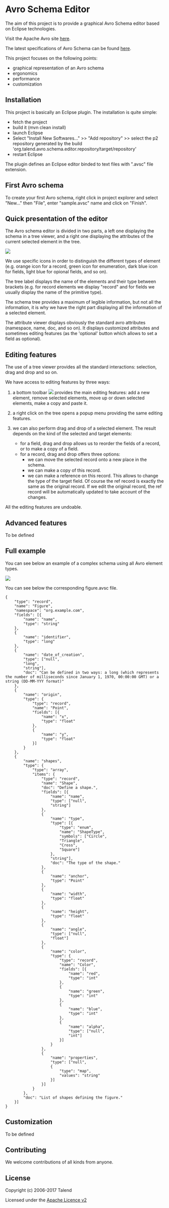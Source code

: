 # Avro Schema Editor

The aim of this project is to provide a graphical Avro Schema editor based on Eclipse technologies. 

Visit the Apache Avro site [here](https://avro.apache.org).

The latest specifications of Avro Schema can be found [here](https://avro.apache.org/docs/1.8.2/spec.html).

This project focuses on the following points:

* graphical representation of an Avro schema 
* ergonomics
* performance
* customization

## Installation

This project is basically an Eclipse plugin.
The installation is quite simple:

* fetch the project
* build it (mvn clean install)
* launch Eclipse
* Select "Install New Softwares..." >> "Add repository" >> select the p2 repository generated by the build 'org.talend.avro.schema.editor.repository/target/repository'
* restart Eclipse

The plugin defines an Eclipse editor binded to text files with ".avsc" file extension.


## First Avro schema

To create your first Avro schema, right click in project explorer and select "New..." then "File", enter "sample.avsc" name and click on "Finish".


## Quick presentation of the editor

The Avro schema editor is divided in two parts, a left one displaying the schema in a tree viewer, and a right one displaying the attributes of the current selected element in the tree.

![](https://github.com/Talend/avro-schema-editor/raw/master/images/sample_1.png)

We use specific icons in order to distinguish the different types of element 
(e.g. orange icon for a record, green icon for enumeration, dark blue icon for fields, light blue for opional fields, and so on).

The tree label displays the name of the elements and their type between brackets 
(e.g. for record elements we display "record" and for fields we usually display the name of the primitive type).

The schema tree provides a maximum of legible information, but not all the information,
it is why we have the right part displaying all the information of a selected element.

The attribute viewer displays obviously the standard avro attributes (namespace, name, doc, and so on).
It displays customized attributes and sometimes editing features (as the 'optional' button which allows to set a field as optional).

## Editing features

The use of a tree viewer provides all the standard interactions: selection, drag and drop and so on.

We have access to editing features by three ways:

1. a bottom toolbar ![](https://github.com/Talend/avro-schema-editor/raw/master/images/bottom_toolbar.png) provides the main editing features: add a new element, remove selected elements, move up or down selected elements, make a copy and paste it.

2. a right click on the tree opens a popup menu providing the same editing features.

3. we can also perform drag and drop of a selected element. The result depends on the kind of the selected and target elements:
	* for a field, drag and drop allows us to reorder the fields of a record, or to make a copy of a field.
	* for a record, drag and drop offers three options:
		* we can move the selected record onto a new place in the schema.
		* we can make a copy of this record.
		* we can make a reference on this record. This allows to change the type of the target field. Of course the ref record is exactly the same as the original record.
		If we edit the original record, the ref record will be automatically updated to take account of the changes.

All the editing features are undoable.

## Advanced features

To be defined

## Full example

You can see below an example of a complex schema using all Avro element types.

![](https://github.com/Talend/avro-schema-editor/raw/master/images/figure.png)


You can see below the corresponding figure.avsc file. 

    {
    	"type": "record",
    	"name": "Figure",
    	"namespace": "org.example.com",
    	"fields": [{
    		"name": "name",
    		"type": "string"
    	},
    	{
    		"name": "identifier",
    		"type": "long"
    	},
    	{
    		"name": "date_of_creation",
    		"type": ["null",
    		"long",
    		"string"],
    		"doc": "Can be defined in two ways: a long (which represents the number of milliseconds since January 1, 1970, 00:00:00 GMT) or a string (DD-MM-YYY format)"
    	},
    	{
    		"name": "origin",
    		"type": {
    			"type": "record",
    			"name": "Point",
    			"fields": [{
    				"name": "x",
    				"type": "float"
    			},
    			{
    				"name": "y",
    				"type": "float"
    			}]
    		}
    	},
    	{
    		"name": "shapes",
    		"type": {
    			"type": "array",
    			"items": {
    				"type": "record",
    				"name": "Shape",
    				"doc": "Define a shape.",
    				"fields": [{
    					"name": "name",
    					"type": ["null",
    					"string"]
    				},
    				{
    					"name": "type",
    					"type": [{
    						"type": "enum",
    						"name": "ShapeType",
    						"symbols": ["Circle",
    						"Triangle",
    						"Cross",
    						"Square"]
    					},
    					"string"],
    					"doc": "The type of the shape."
    				},
    				{
    					"name": "anchor",
    					"type": "Point"
    				},
    				{
    					"name": "width",
    					"type": "float"
    				},
    				{
    					"name": "height",
    					"type": "float"
    				},
    				{
    					"name": "angle",
    					"type": ["null",
    					"float"]
    				},
    				{
    					"name": "color",
    					"type": {
    						"type": "record",
    						"name": "Color",
    						"fields": [{
    							"name": "red",
    							"type": "int"
    						},
    						{
    							"name": "green",
    							"type": "int"
    						},
    						{
    							"name": "blue",
    							"type": "int"
    						},
    						{
    							"name": "alpha",
    							"type": ["null",
    							"int"]
    						}]
    					}
    				},
    				{
    					"name": "properties",
    					"type": ["null",
    					{
    						"type": "map",
    						"values": "string"
    					}]
    				}]
    			}
    		},
    		"doc": "List of shapes defining the figure."
    	}]
    }

## Customization

To be defined

## Contributing

We welcome contributions of all kinds from anyone.

## License

Copyright (c) 2006-2017 Talend

Licensed under the [Apache Licence v2](https://www.apache.org/licenses/LICENSE-2.0.txt)
